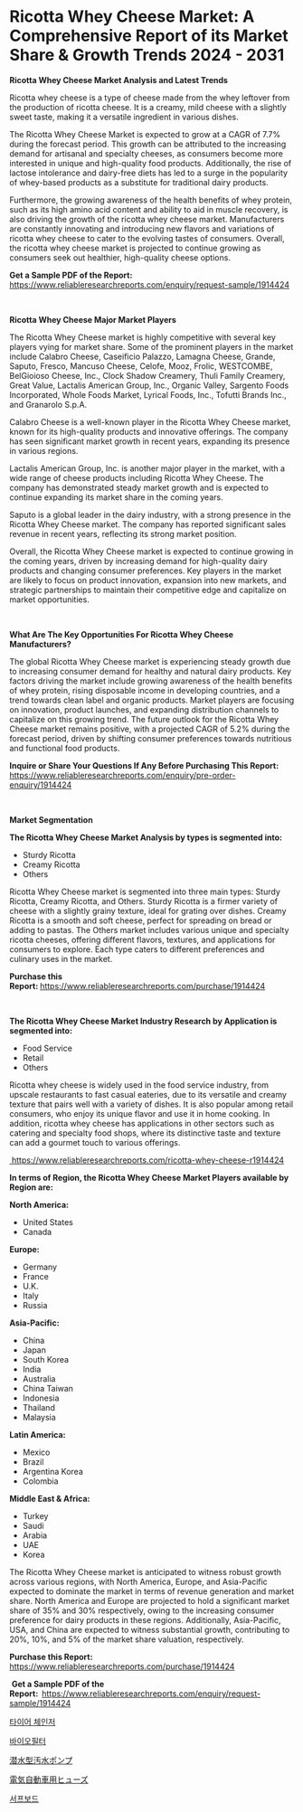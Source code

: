 <p><h1>Ricotta Whey Cheese Market: A Comprehensive Report of its Market Share & Growth Trends 2024 - 2031</h1></p><p><strong>Ricotta Whey Cheese Market Analysis and Latest Trends</strong></p>
<p><p>Ricotta whey cheese is a type of cheese made from the whey leftover from the production of ricotta cheese. It is a creamy, mild cheese with a slightly sweet taste, making it a versatile ingredient in various dishes.</p><p>The Ricotta Whey Cheese Market is expected to grow at a CAGR of 7.7% during the forecast period. This growth can be attributed to the increasing demand for artisanal and specialty cheeses, as consumers become more interested in unique and high-quality food products. Additionally, the rise of lactose intolerance and dairy-free diets has led to a surge in the popularity of whey-based products as a substitute for traditional dairy products.</p><p>Furthermore, the growing awareness of the health benefits of whey protein, such as its high amino acid content and ability to aid in muscle recovery, is also driving the growth of the ricotta whey cheese market. Manufacturers are constantly innovating and introducing new flavors and variations of ricotta whey cheese to cater to the evolving tastes of consumers. Overall, the ricotta whey cheese market is projected to continue growing as consumers seek out healthier, high-quality cheese options.</p></p>
<p><strong>Get a Sample PDF of the Report:&nbsp;</strong> <a href="https://www.reliableresearchreports.com/enquiry/request-sample/1914424">https://www.reliableresearchreports.com/enquiry/request-sample/1914424</a></p>
<p>&nbsp;</p>
<p><strong>Ricotta Whey Cheese Major Market Players</strong></p>
<p><p>The Ricotta Whey Cheese market is highly competitive with several key players vying for market share. Some of the prominent players in the market include Calabro Cheese, Caseificio Palazzo, Lamagna Cheese, Grande, Saputo, Fresco, Mancuso Cheese, Celofe, Mooz, Frolic, WESTCOMBE, BelGioioso Cheese, Inc., Clock Shadow Creamery, Thuli Family Creamery, Great Value, Lactalis American Group, Inc., Organic Valley, Sargento Foods Incorporated, Whole Foods Market, Lyrical Foods, Inc., Tofutti Brands Inc., and Granarolo S.p.A.</p><p>Calabro Cheese is a well-known player in the Ricotta Whey Cheese market, known for its high-quality products and innovative offerings. The company has seen significant market growth in recent years, expanding its presence in various regions.</p><p>Lactalis American Group, Inc. is another major player in the market, with a wide range of cheese products including Ricotta Whey Cheese. The company has demonstrated steady market growth and is expected to continue expanding its market share in the coming years.</p><p>Saputo is a global leader in the dairy industry, with a strong presence in the Ricotta Whey Cheese market. The company has reported significant sales revenue in recent years, reflecting its strong market position.</p><p>Overall, the Ricotta Whey Cheese market is expected to continue growing in the coming years, driven by increasing demand for high-quality dairy products and changing consumer preferences. Key players in the market are likely to focus on product innovation, expansion into new markets, and strategic partnerships to maintain their competitive edge and capitalize on market opportunities.</p></p>
<p>&nbsp;</p>
<p><strong>What Are The Key Opportunities For Ricotta Whey Cheese Manufacturers?</strong></p>
<p><p>The global Ricotta Whey Cheese market is experiencing steady growth due to increasing consumer demand for healthy and natural dairy products. Key factors driving the market include growing awareness of the health benefits of whey protein, rising disposable income in developing countries, and a trend towards clean label and organic products. Market players are focusing on innovation, product launches, and expanding distribution channels to capitalize on this growing trend. The future outlook for the Ricotta Whey Cheese market remains positive, with a projected CAGR of 5.2% during the forecast period, driven by shifting consumer preferences towards nutritious and functional food products.</p></p>
<p><strong>Inquire or Share Your Questions If Any Before Purchasing This Report:</strong> <a href="https://www.reliableresearchreports.com/enquiry/pre-order-enquiry/1914424">https://www.reliableresearchreports.com/enquiry/pre-order-enquiry/1914424</a></p>
<p>&nbsp;</p>
<p><strong>Market Segmentation</strong></p>
<p><strong>The Ricotta Whey Cheese Market Analysis by types is segmented into:</strong></p>
<p><ul><li>Sturdy Ricotta</li><li>Creamy Ricotta</li><li>Others</li></ul></p>
<p><p>Ricotta Whey Cheese market is segmented into three main types: Sturdy Ricotta, Creamy Ricotta, and Others. Sturdy Ricotta is a firmer variety of cheese with a slightly grainy texture, ideal for grating over dishes. Creamy Ricotta is a smooth and soft cheese, perfect for spreading on bread or adding to pastas. The Others market includes various unique and specialty ricotta cheeses, offering different flavors, textures, and applications for consumers to explore. Each type caters to different preferences and culinary uses in the market.</p></p>
<p><strong>Purchase this Report:&nbsp;</strong><a href="https://www.reliableresearchreports.com/purchase/1914424">https://www.reliableresearchreports.com/purchase/1914424</a></p>
<p>&nbsp;</p>
<p><strong>The Ricotta Whey Cheese Market Industry Research by Application is segmented into:</strong></p>
<p><ul><li>Food Service</li><li>Retail</li><li>Others</li></ul></p>
<p><p>Ricotta whey cheese is widely used in the food service industry, from upscale restaurants to fast casual eateries, due to its versatile and creamy texture that pairs well with a variety of dishes. It is also popular among retail consumers, who enjoy its unique flavor and use it in home cooking. In addition, ricotta whey cheese has applications in other sectors such as catering and specialty food shops, where its distinctive taste and texture can add a gourmet touch to various offerings.</p></p>
<p><a href="https://www.reliableresearchreports.com/ricotta-whey-cheese-r1914424">&nbsp;https://www.reliableresearchreports.com/ricotta-whey-cheese-r1914424</a></p>
<p><strong>In terms of Region, the Ricotta Whey Cheese Market Players available by Region are:</strong></p>
<p>
    <p> <strong> North America: </strong>
        <ul>
            <li>United States</li>
            <li>Canada</li>
        </ul>
        </p> 
    <p> <strong> Europe: </strong>
        <ul>
            <li>Germany</li>
            <li>France</li>
            <li>U.K.</li>
            <li>Italy</li>
            <li>Russia</li>
        </ul>
        </p> 
    <p> <strong> Asia-Pacific: </strong>
        <ul>
            <li>China</li>
            <li>Japan</li>
            <li>South Korea</li>
            <li>India</li>
            <li>Australia</li>
            <li>China Taiwan</li>
            <li>Indonesia</li>
            <li>Thailand</li>
            <li>Malaysia</li>
        </ul>
        </p> 
    <p> <strong> Latin America: </strong>
        <ul>
            <li>Mexico</li>
            <li>Brazil</li>
            <li>Argentina Korea</li>
            <li>Colombia</li>
        </ul>
        </p> 
    <p> <strong> Middle East & Africa: </strong>
        <ul>
            <li>Turkey</li>
            <li>Saudi</li>
            <li>Arabia</li>
            <li>UAE</li>
            <li>Korea</li>
        </ul>
    </p>
    </p>
<p><p>The Ricotta Whey Cheese market is anticipated to witness robust growth across various regions, with North America, Europe, and Asia-Pacific expected to dominate the market in terms of revenue generation and market share. North America and Europe are projected to hold a significant market share of 35% and 30% respectively, owing to the increasing consumer preference for dairy products in these regions. Additionally, Asia-Pacific, USA, and China are expected to witness substantial growth, contributing to 20%, 10%, and 5% of the market share valuation, respectively.</p></p>
<p><strong>Purchase this Report: </strong><a href="https://www.reliableresearchreports.com/purchase/1914424">https://www.reliableresearchreports.com/purchase/1914424</a></p>
<p>&nbsp;<strong>Get a Sample PDF of the Report:&nbsp;&nbsp;</strong><a href="https://www.reliableresearchreports.com/enquiry/request-sample/1914424">https://www.reliableresearchreports.com/enquiry/request-sample/1914424</a></p>
<p><strong></strong></p>
<p><p><a href="https://github.com/vsap75a286l/Market-Research-Report-List-1/blob/main/476451116792.md">타이어 체인저</a></p><p><a href="https://medium.com/@treyhettinger2023/%EB%B0%94%EC%9D%B4%EC%98%A4-%ED%95%84%ED%84%B0-%EC%8B%9C%EC%9E%A5-%EC%A1%B0%EC%82%AC-%EB%B3%B4%EA%B3%A0%EC%84%9C-2024%EB%85%84%EB%B6%80%ED%84%B0-2031%EB%85%84%EA%B9%8C%EC%A7%80%EC%9D%98-%EC%97%AD%EC%82%AC-%EB%B0%8F-%EC%98%88%EC%B8%A1-7562bcf5d8d2">바이오필터</a></p><p><a href="https://github.com/cnnriuez22368/Market-Research-Report-List-1/blob/main/404501518303.md">潜水型汚水ポンプ</a></p><p><a href="https://github.com/zekaoe592392/Market-Research-Report-List-1/blob/main/344606218302.md">電気自動車用ヒューズ</a></p><p><a href="https://github.com/idcefvhkdut6/Market-Research-Report-List-1/blob/main/520260316791.md">서프보드</a></p></p>